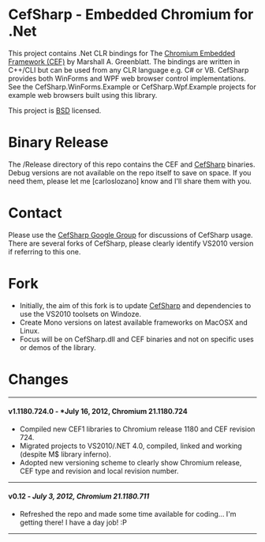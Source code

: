 # CefSharp - Embedded Chromium for .Net

This project contains .Net CLR bindings for The [Chromium Embedded Framework (CEF)](http://code.google.com/p/chromiumembedded/ "Google Code") by Marshall A. Greenblatt. The bindings are written in C++/CLI but can be used from any CLR language e.g. C# or VB. CefSharp provides both WinForms and WPF web browser control implementations. See the CefSharp.WinForms.Example or CefSharp.Wpf.Example projects for example web browsers built using this library.

This project is [BSD](http://www.opensource.org/licenses/bsd-license.php "BSD License") licensed.

# Binary Release

The /Release directory of this repo contains the CEF and [CefSharp](https://github.com/carloslozano/CefSharp) binaries. Debug versions are not available on the repo itself to save on space. If you need them, please let me [carloslozano] know and I'll share them with you.

# Contact

Please use the [CefSharp Google Group](https://groups.google.com/forum/#!forum/cefsharp) for discussions of CefSharp usage. There are several forks of CefSharp, please clearly identify VS2010 version if referring to this one.

# Fork

- Initially, the aim of this fork is to update [CefSharp](https://github.com/carloslozano/CefSharp) and dependencies to use the VS2010 toolsets on Windoze.
- Create Mono versions on latest available frameworks on MacOSX and Linux.
- Focus will be on CefSharp.dll and CEF binaries and not on specific uses or demos of the library.

# Changes
---------------------------------------
#### v1.1180.724.0 - *July 16, 2012, Chromium 21.1180.724
- Compiled new CEF1 libraries to Chromium release 1180 and CEF revision 724.
- Migrated projects to VS2010/.NET 4.0, compiled, linked and working (despite M$ library inferno).
- Adopted new versioning scheme to clearly show Chromium release, CEF type and revision and local revision number.

---------------------------------------
#### v0.12 - *July 3, 2012, Chromium 21.1180.711*
- Refreshed the repo and made some time available for coding... I'm getting there! I have a day job! :P

---------------------------------------